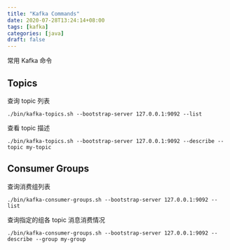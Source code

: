 ```yaml
---
title: "Kafka Commands"
date: 2020-07-28T13:24:14+08:00
tags: [kafka]
categories: [java]
draft: false
---
```


常用 Kafka 命令

## Topics

查询 topic 列表

```shell
./bin/kafka-topics.sh --bootstrap-server 127.0.0.1:9092 --list
```

查看 topic 描述

```shell
./bin/kafka-topics.sh --bootstrap-server 127.0.0.1:9092 --describe --topic my-topic
```

## Consumer Groups

查询消费组列表

```shell
./bin/kafka-consumer-groups.sh --bootstrap-server 127.0.0.1:9092 --list
```

查询指定的组各 topic 消息消费情况

```shell
./bin/kafka-consumer-groups.sh --bootstrap-server 127.0.0.1:9092 --describe --group my-group
```